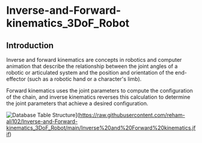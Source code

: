 # Inverse-and-Forward-kinematics_3DoF_Robot
## **Introduction**
Inverse and forward kinematics are concepts in robotics and computer animation that describe the relationship between the joint angles of a robotic or articulated system and the position and orientation of the end-effector (such as a robotic hand or a character's limb).

Forward kinematics uses the joint parameters to compute the configuration of the chain, and inverse kinematics reverses this calculation to determine the joint parameters that achieve a desired configuration.

![Database Table Structure]([https://github.com/reham-ali102/Robot-Control-and-Command-Monitoring-Interface/blob/main/Database.PNG)](https://raw.githubusercontent.com/reham-ali102/Inverse-and-Forward-kinematics_3DoF_Robot/main/Inverse%20and%20Forward%20kinematics.jfif)



